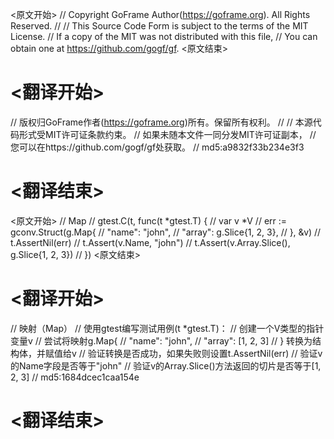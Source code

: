 
<原文开始>
// Copyright GoFrame Author(https://goframe.org). All Rights Reserved.
//
// This Source Code Form is subject to the terms of the MIT License.
// If a copy of the MIT was not distributed with this file,
// You can obtain one at https://github.com/gogf/gf.
<原文结束>

# <翻译开始>
// 版权归GoFrame作者(https://goframe.org)所有。保留所有权利。
//
// 本源代码形式受MIT许可证条款约束。
// 如果未随本文件一同分发MIT许可证副本，
// 您可以在https://github.com/gogf/gf处获取。
// md5:a9832f33b234e3f3
# <翻译结束>


<原文开始>
	// Map
	// gtest.C(t, func(t *gtest.T) {
	//	var v *V
	//	err := gconv.Struct(g.Map{
	//		"name":  "john",
	//		"array": g.Slice{1, 2, 3},
	//	}, &v)
	//	t.AssertNil(err)
	//	t.Assert(v.Name, "john")
	//	t.Assert(v.Array.Slice(), g.Slice{1, 2, 3})
	// })
<原文结束>

# <翻译开始>
// 映射（Map）
// 使用gtest编写测试用例(t *gtest.T)：
// 创建一个V类型的指针变量v
// 尝试将映射g.Map{
//   "name": "john",
//   "array": [1, 2, 3]
// } 转换为结构体，并赋值给v
// 验证转换是否成功，如果失败则设置t.AssertNil(err)
// 验证v的Name字段是否等于"john"
// 验证v的Array.Slice()方法返回的切片是否等于[1, 2, 3]
// md5:1684dcec1caa154e
# <翻译结束>

